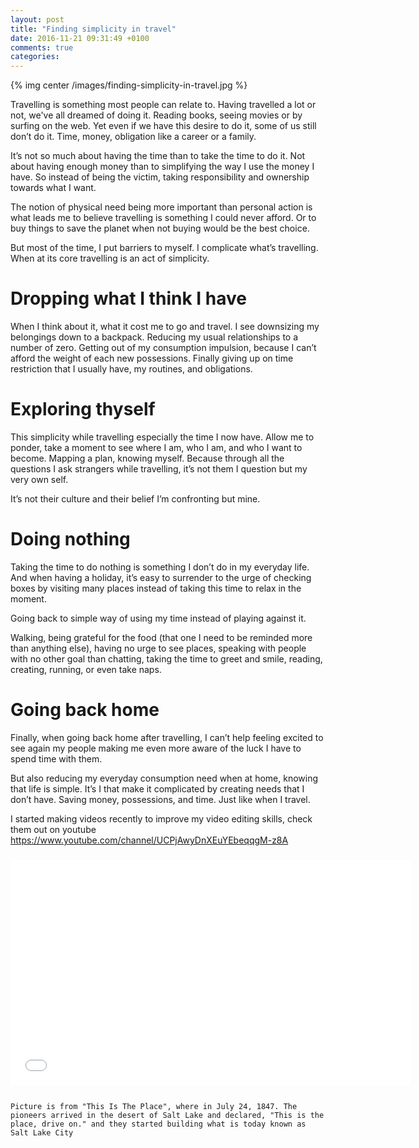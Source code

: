 ```yaml
---
layout: post
title: "Finding simplicity in travel"
date: 2016-11-21 09:31:49 +0100
comments: true
categories:
---
```


{% img center /images/finding-simplicity-in-travel.jpg %}

Travelling is something most people can relate to. Having travelled a lot or not, we've all dreamed of doing it. Reading books, seeing movies or by surfing on the web. Yet even if we have this desire to do it, some of us still don’t do it. Time, money, obligation like a career or a family.

<!-- more -->

It’s not so much about having the time than to take the time to do it. Not about having enough money than to simplifying the way I use the money I have. So instead of being the victim, taking responsibility and ownership towards what I want.

The notion of physical need being more important than personal action is what leads me to believe travelling is something I could never afford. Or to buy things to save the planet when not buying would be the best choice.

But most of the time, I put barriers to myself. I complicate what’s travelling. When at its core travelling is an act of simplicity.

# Dropping what I think I have

When I think about it, what it cost me to go and travel. I see downsizing my belongings down to a backpack. Reducing my usual relationships to a number of zero. Getting out of my consumption impulsion, because I can’t afford the weight of each new possessions. Finally giving up on time restriction that I usually have, my routines, and obligations.

# Exploring thyself

This simplicity while travelling especially the time I now have. Allow me to ponder, take a moment to see where I am, who I am, and who I want to become. Mapping a plan, knowing myself. Because through all the questions I ask strangers while travelling, it’s not them I question but my very own self.

It’s not their culture and their belief I’m confronting but mine.

# Doing nothing

Taking the time to do nothing is something I don’t do in my everyday life. And when having a holiday, it’s easy to surrender to the urge of checking boxes by visiting many places instead of taking this time to relax in the moment.

Going back to simple way of using my time instead of playing against it.

Walking, being grateful for the food (that one I need to be reminded more than anything else), having no urge to see places, speaking with people with no other goal than chatting, taking the time to greet and smile, reading, creating, running, or even take naps.

# Going back home

Finally, when going back home after travelling, I can’t help feeling excited to see again my people making me even more aware of the luck I have to spend time with them.

But also reducing my everyday consumption need when at home, knowing that life is simple. It’s I that make it complicated by creating needs that I don’t have. Saving money, possessions, and time. Just like when I travel.

I started making videos recently to improve my video editing skills, check them out on youtube https://www.youtube.com/channel/UCPjAwyDnXEuYEbeqqgM-z8A

<div class="iframe-responsive-wrapper">
    <img class="iframe-ratio" src="data:image/gif;base64,R0lGODlhEAAJAIAAAP///wAAACH5BAEAAAAALAAAAAAQAAkAAAIKhI+py+0Po5yUFQA7"/>
    <iframe src="//www.youtube.com/embed/4ZB0-dWHzjE" width="640" height="360" frameborder="0" webkitAllowFullScreen mozallowfullscreen allowFullScreen></iframe>
</div>


~~~

Picture is from "This Is The Place", where in July 24, 1847. The pioneers arrived in the desert of Salt Lake and declared, "This is the place, drive on." and they started building what is today known as Salt Lake City

